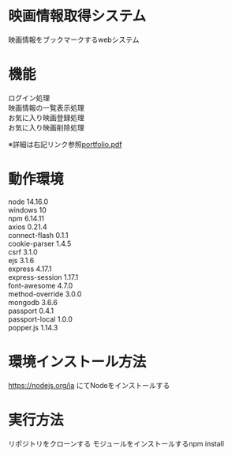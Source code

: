 # 映画情報取得システム
映画情報をブックマークするwebシステム

# 機能
ログイン処理  
映画情報の一覧表示処理  
お気に入り映画登録処理  
お気に入り映画削除処理

※詳細は右記リンク参照[portfolio.pdf](https://github.com/kenichiiwase/portfolio/files/7109210/portfolio.pdf)

# 動作環境  
node 14.16.0  
windows 10  
npm 6.14.11  
axios 0.21.4  
connect-flash 0.1.1  
cookie-parser 1.4.5  
csrf 3.1.0  
ejs 3.1.6  
express 4.17.1  
express-session 1.17.1  
font-awesome 4.7.0  
method-override 3.0.0  
mongodb 3.6.6  
passport 0.4.1  
passport-local 1.0.0  
popper.js 1.14.3  

# 環境インストール方法  
https://nodejs.org/ja にてNodeをインストールする

# 実行方法  
リポジトリをクローンする
モジュールをインストールするnpm install

